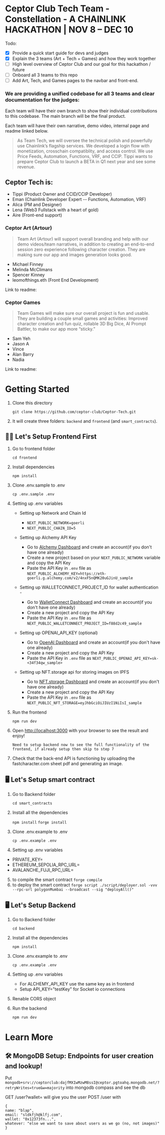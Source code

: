 # Ceptor Club Tech Team - Constellation - A CHAINLINK HACKATHON | NOV 8 – DEC 10

Todo:
- [x] Provide a quick start guide for devs and judges
- [x] Explain the 3 teams (Art + Tech + Games) and how they work together
- [ ] High level overview of Ceptor Club and our goal for this hackathon / future
- [ ] Onboard all 3 teams to this repo
- [ ] Add Art, Tech, and Games pages to the navbar and front-end.

### We are providing a unified codebase for all 3 teams and clear documentation for the judges:

Each team will have their own branch to show their individual contributions to this codebase. The main branch will be the final product.

Each team will have their own narrative, demo video, internal page and readme linked below.

> As Team Tech, we will oversee the technical polish and powerfully use Chainlink’s flagship services.  We developed a login flow with monetization, crosschain compatiblity, and access control.  We use Price Feeds, Automation, Functions, VRF, and CCIP.  Tippi wants to prepare Ceptor Club to launch a BETA in Q1 next year and see some revenue.  

## Ceptor Tech is:

- Tippi (Product Owner and CCID/CCIP Developer)
- Eman (Chainlink Developer Expert -- Functions, Automation, VRF)
- Alica (PM and Designer)
- Lena (Web3 Fullstack with a heart of gold)
- Aire (Front-end support)

### Ceptor Art (Artour)

> Team Art (Artour) will support overall branding and help with our demo videos/team narratives, in addition to creating an end-to-end session zero experience following character creation. They are making sure our app and images generation looks good.

- Michael Finney
- Melinda McClimans
- Spencer Kinney
- leomofthings.eth (Front End Development)

Link to readme:

### Ceptor Games

> Team Games will make sure our overall project is fun and usable.  They are building a couple small games and activities: Improved character creation and fun quiz, rollable 3D Big Dice, AI Prompt Battler, to make our app more “sticky.”

- Sam Yeh
- Jason A
- Vince
- Alan Barry
- Nadia

Link to readme:

# Getting Started 

1. Clone this directory

   `git clone https://github.com/ceptor-club/Ceptor-Tech.git`

2. It will create three folders: `backend` and `frontend` (and `smart_contracts`).

## 🧑‍💻 Let's Setup Frontend First 

1. Go to frontend folder

   `cd frontend`

2. Install dependencies

   `npm install`

3. Clone .env.sample to .env

   `cp .env.sample .env`

4. Setting up .env variables 

   - Setting up Network and Chain Id
      
     - `NEXT_PUBLIC_NETWORK=goerli`
     - `NEXT_PUBLIC_CHAIN_ID=5`

   - Setting up Alchemy API Key

     - Go to [Alchemy Dashboard](https://dashboard.alchemy.com/) and create an account(if you don't have one already)
     - Create a new project based on your `NEXT_PUBLIC_NETWORK` variable and copy the API Key
     - Paste the API Key in `.env` file as `NEXT_PUBLIC_ALCHEMY_KEY=https://eth-goerli.g.alchemy.com/v2/4nxF5nQMK20uGJinU_sample`

   - Setting up WALLETCONNECT_PROJECT_ID for wallet authentication -

     - Go to [WalletConnect Dashboard](https://cloud.walletconnect.com/app) and create an account(if you don't have one already)
     - Create a new project and copy the API Key
     - Paste the API Key in `.env` file as `NEXT_PUBLIC_WALLETCONNECT_PROJECT_ID=f88d2c49_sample`
     
   - Setting up OPENAI_API_KEY (optional)

     - Go to [OpenAI Dashboard](https://platform.openai.com/account/api-keys) and create an account(if you don't have one already)
     - Create a new project and copy the API Key
     - Paste the API Key in `.env` file as `NEXT_PUBLIC_OPENAI_API_KEY=sk-<34f34qw_sample>`

   - Setting up NFT.storage api for storing images on IPFS

     - Go to [NFT.storage Dashboard](https://nft.storage/) and create an account(if you don't have one already)
     - Create a new project and copy the API Key
     - Paste the API Key in `.env` file as `NEXT_PUBLIC_NFT_STORAGE=eyJhbGciOiJIUzI1NiIsI_sample`

5. Run the frontend
   
      `npm run dev`

6. Open [http://localhost:3000](http://localhost:3000) with your browser to see the result and enjoy!

    `Need to setup backend now to see the full functionality of the frontend, if already setup then skip to step 7`

7. Check that the back-end API is functioning by uploading the fastcharacter.com sheet pdf and generating an image.


## 🖥️ Let's Setup smart contract 

1. Go to Backend folder

   `cd smart_contracts`

2. Install all the dependencies

   `npm install`
   `forge install`

3. Clone .env.example to .env

   `cp .env.example .env`

4. Setting up .env variables
 
  - PRIVATE_KEY=
- ETHEREUM_SEPOLIA_RPC_URL= 
 - AVALANCHE_FUJI_RPC_URL= 

5. to compile the smart contract
 `forge compile`
6. to deploy the smart contract
 `forge script ./script/deployer.sol -vvv --rpc-url polygonMumbai --broadcast --sig "deployAll()" `

## 🖥️ Let's Setup Backend

1. Go to Backend folder

   `cd backend`

2. Install all the dependencies

   `npm install`

3. Clone .env.example to .env

   `cp .env.example .env`

4. Setting up .env variables
 
   - For ALCHEMY_API_KEY use the same key as in frontend
   - Setup API_KEY="testKey" for Socket io connections

5. Renable CORS object 


6. Run the backend

   `npm run dev`

# Learn More 

## **🛠️ MongoDB Setup: Endpoints for user creation and lookup!**

Put `mongodb+srv://ceptorclub:dajfMXIwMzwM8ssI@ceptor.pgtoahq.mongodb.net/?retryWrites=true&w=majority` into mongodb compass and see the db

GET /user?wallet=<wallet0x> will give you the user
POST /user with

```
{
name: "blap",
email: "sldkfjh@klfj.com",
wallet: "0x12373fn...",
whatever: "else we want to save about users as we go (no, not images)"
}
```